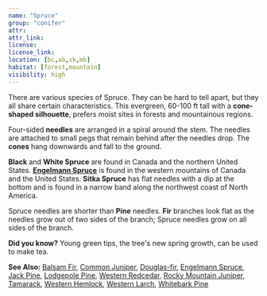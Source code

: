 ```yaml
---
name: "Spruce"
group: "conifer"
attr: 
attr_link: 
license: 
license_link: 
location: [bc,ab,sk,mb]
habitat: [forest,mountain]
visibility: high 
---
```

There are various species of Spruce. They can be hard to tell apart, but they all share certain characteristics. This evergreen, 60-100 ft tall with a **cone-shaped silhouette**, prefers moist sites in forests and mountainous regions.

Four-sided **needles** are arranged in a spiral around the stem. The needles are attached to small pegs that remain behind after the needles drop. The **cones** hang downwards and fall to the ground.

**Black** and **White Spruce** are found in Canada and the northern United States. **[Engelmann Spruce](/trees/engel)** is found in the western mountains of Canada and the United States. **Sitka Spruce** has flat needles with a dip at the bottom and is found in a narrow band along the northwest coast of North America.

Spruce needles are shorter than **Pine** needles. **Fir** branches look flat as the needles grow out of two sides of the branch; Spruce needles grow on all sides of the branch.

**Did you know?** Young green tips, the tree's new spring growth, can be used to make tea.

<!-- generated, do not edit -->
**See Also:**
[Balsam Fir](/trees/balfir),
[Common Juniper](/trees/comjun),
[Douglas-fir](/trees/doug),
[Engelmann Spruce](/trees/engel),
[Jack Pine](/trees/jack),
[Lodgepole Pine](/trees/lodge),
[Western Redcedar](/trees/redcd),
[Rocky Mountain Juniper](/trees/rockyjun),
[Tamarack](/trees/tam),
[Western Hemlock](/trees/westhem),
[Western Larch](/trees/westlarch),
[Whitebark Pine](/trees/whbark)
